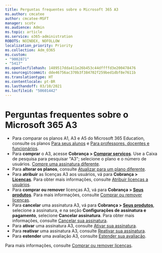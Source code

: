 ```yaml
---
title: Perguntas frequentes sobre o Microsoft 365 A3
ms.author: cmcatee
author: cmcatee-MSFT
manager: scotv
ms.audience: Admin
ms.topic: article
ms.service: o365-administration
ROBOTS: NOINDEX, NOFOLLOW
localization_priority: Priority
ms.collection: Adm_O365
ms.custom:
- "9002871"
- "5417"
ms.openlocfilehash: 1489517dda411e26b453c44dffffd3e200478476
ms.sourcegitcommit: dde46756ac370b3f384702f259bed1dbf8e7611b
ms.translationtype: HT
ms.contentlocale: pt-BR
ms.lasthandoff: 03/10/2021
ms.locfileid: "50601442"
---
```

# <a name="microsoft-365-a3-faq"></a>Perguntas frequentes sobre o Microsoft 365 A3

- Para comparar os planos A1, A3 e A5 do Microsoft 365 Education, consulte os planos [Para seus alunos](https://www.microsoft.com/microsoft-365/academic/compare-office-365-education-plans?activetab=tab:primaryr1) e [Para professores, docentes e funcionários](https://www.microsoft.com/microsoft-365/academic/compare-office-365-education-plans?activetab=tab:primaryr2).
- Para **comprar** o A3, acesse **Cobrança > [Comprar serviços](https://go.microsoft.com/fwlink/p/?linkid=868433)**. Use a Caixa de pesquisa para pesquisar "A3"; selecione o plano e o número de usuários. [Compre uma assinatura diferente](https://docs.microsoft.com/microsoft-365/commerce/try-or-buy-microsoft-365#buy-a-different-subscription).
- Para **alterar os planos**, consulte [Atualizar para um plano diferente](https://docs.microsoft.com/microsoft-365/commerce/subscriptions/upgrade-to-different-plan).
- Para **atribuir** as licenças A3 aos usuários, vá para **Cobrança > [Licenças](https://go.microsoft.com/fwlink/p/?linkid=842264)**. Para obter mais informações, consulte [Atribuir licenças a usuários](https://docs.microsoft.com/microsoft-365/admin/manage/assign-licenses-to-users).
- Para **comprar ou remover** licenças A3, vá para **Cobrança > [Seus produtos](https://go.microsoft.com/fwlink/p/?linkid=842054)**. Para mais informações, consulte [Comprar ou remover licenças](https://docs.microsoft.com/microsoft-365/commerce/licenses/buy-licenses).
- Para **cancelar** uma assinatura A3, vá para **Cobrança > [Seus produtos](https://go.microsoft.com/fwlink/p/?linkid=842054)**, selecione a assinatura, e na seção **Configurações de assinatura e pagamento**, selecione **Cancelar assinatura**. Para obter mais informações, consulte [Cancelar sua assinatura](https://docs.microsoft.com/microsoft-365/commerce/subscriptions/cancel-your-subscription).
- Para **ativar** uma assinatura A3, consulte [Ativar sua assinatura](https://docs.microsoft.com/alchemyinsights/activate-your-office-365-subscription).
- Para **reativar** uma assinatura A3, consulte [Reativar sua assinatura](https://docs.microsoft.com/alchemyinsights/reactivate-your-subscription).
- Para **estender** uma avaliação A3, consulte [Estender sua avaliação](https://docs.microsoft.com/microsoft-365/commerce/extend-your-trial).

Para mais informações, consulte [Comprar ou remover licenças](https://docs.microsoft.com/microsoft-365/commerce/licenses/buy-licenses).